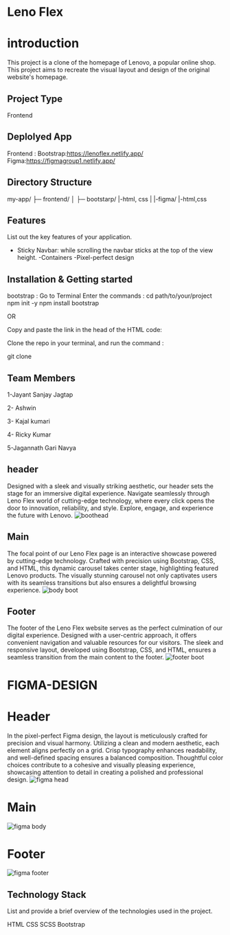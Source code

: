 # Leno Flex
# introduction
This project is a clone of the homepage of Lenovo, a popular online shop. This project aims to recreate the visual layout and design of the original website's homepage.
## Project Type
Frontend 
## Deplolyed App
Frontend :
Bootstrap:https://lenoflex.netlify.app/                                                                                                                                                                                                       
Figma:https://figmagroup1.netlify.app/
## Directory Structure
my-app/
├─ frontend/
│  ├─ bootstarp/
  |-html, css
| |-figma/
   |-html,css
## Features
List out the key features of your application.

- Sticky Navbar: while scrolling the navbar sticks at the top of the view height.
-Containers
-Pixel-perfect design
## Installation & Getting started
bootstrap :
Go to Terminal
Enter the commands :
cd path/to/your/project
npm init -y
npm install bootstrap

OR

Copy and paste the link in the head of the HTML code:

<script src="https://cdn.jsdelivr.net/npm/bootstrap@5.3.3/dist/js/bootstrap.bundle.min.js" integrity="sha384-YvpcrYf0tY3lHB60NNkmXc5s9fDVZLESaAA55NDzOxhy9GkcIdslK1eN7N6jIeHz" crossorigin="anonymous"></script>
Clone the repo in your terminal, and run the command :

git clone [](https://github.com/jayantjagtap001/CW-Project-G1.git)
## Team Members
1-Jayant Sanjay Jagtap

2- Ashwin

3- Kajal kumari

4- Ricky Kumar

5-Jagannath Gari Navya
## header
Designed with a sleek and visually striking aesthetic, our header sets the stage for an immersive digital experience. Navigate seamlessly through Leno Flex world of cutting-edge technology, where every click opens the door to innovation, reliability, and style. Explore, engage, and experience the future with Lenovo.
![boothead](https://github.com/jayantjagtap001/CW-Project-G1/assets/154405741/40df3f85-100e-41f7-a786-a0cc6f38bbd6)

## Main
The focal point of our Leno Flex page is an interactive showcase powered by cutting-edge technology. Crafted with precision using Bootstrap, CSS, and HTML, this dynamic carousel takes center stage, highlighting featured Lenovo products. The visually stunning carousel not only captivates users with its seamless transitions but also ensures a delightful browsing experience.
![body boot](https://github.com/jayantjagtap001/CW-Project-G1/assets/154405741/2c063a99-0396-45df-b2da-1431b3f0424f)

## Footer
The footer of the Leno Flex website serves as the perfect culmination of our digital experience. Designed with a user-centric approach, it offers convenient navigation and valuable resources for our visitors. The sleek and responsive layout, developed using Bootstrap, CSS, and HTML, ensures a seamless transition from the main content to the footer.
![footer boot](https://github.com/jayantjagtap001/CW-Project-G1/assets/154405741/235910d3-9d89-4117-bf63-656ffb7f7a0b)

# FIGMA-DESIGN
# Header
In the pixel-perfect Figma design, the layout is meticulously crafted for precision and visual harmony. Utilizing a clean and modern aesthetic, each element aligns perfectly on a grid. Crisp typography enhances readability, and well-defined spacing ensures a balanced composition. Thoughtful color choices contribute to a cohesive and visually pleasing experience, showcasing attention to detail in creating a polished and professional design.
![figma head](https://github.com/jayantjagtap001/CW-Project-G1/assets/154405741/3c8247d1-4e69-4b1d-b71b-0e7ff191ebfa)

# Main
![figma body](https://github.com/jayantjagtap001/CW-Project-G1/assets/154405741/6074d94f-1d6a-41e5-832c-d74700291282)

# Footer
![figma footer](https://github.com/jayantjagtap001/CW-Project-G1/assets/154405741/6a0380ea-99e4-4c0a-ad5c-48b43b4efdb7)
## Technology Stack
List and provide a brief overview of the technologies used in the project.

HTML
CSS
SCSS
Bootstrap
